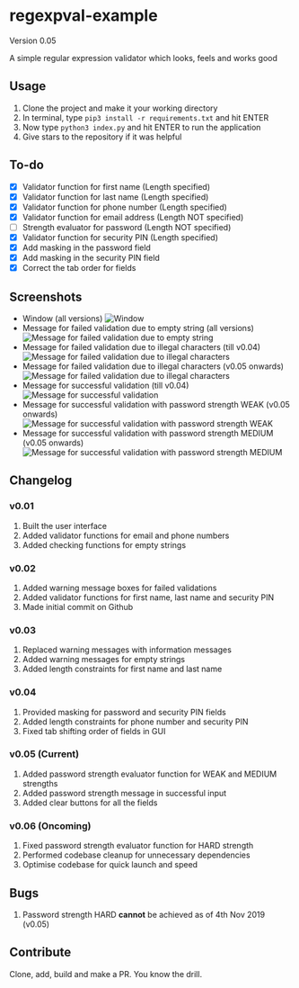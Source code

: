 # regexpval-example
Version 0.05

A simple regular expression validator which looks, feels and works good

## Usage
1. Clone the project and make it your working directory
2. In terminal, type ```pip3 install -r requirements.txt``` and hit ENTER
3. Now type ```python3 index.py``` and hit ENTER to run the application
4. Give stars to the repository if it was helpful

## To-do
- [X] Validator function for first name (Length specified)
- [X] Validator function for last name (Length specified)
- [X] Validator function for phone number (Length specified)
- [X] Validator function for email address (Length NOT specified)
- [ ] Strength evaluator for password (Length NOT specified)
- [X] Validator function for security PIN (Length specified)
- [X] Add masking in the password field
- [X] Add masking in the security PIN field
- [X] Correct the tab order for fields

## Screenshots
* Window (all versions)
![Window](regexpval-main.png)
* Message for failed validation due to empty string (all versions)
![Message for failed validation due to empty string](regexpval-emty.png)
* Message for failed validation due to illegal characters (till v0.04)
![Message for failed validation due to illegal characters](regexpval-fail.png)
* Message for failed validation due to illegal characters (v0.05 onwards)
![Message for failed validation due to illegal characters](regexpval-fail2.png)
* Message for successful validation (till v0.04)
![Message for successful validation](regexpval-succ.png)
* Message for successful validation with password strength WEAK (v0.05 onwards)
![Message for successful validation with password strength WEAK](regexpval-weak.png)
* Message for successful validation with password strength MEDIUM (v0.05 onwards)
![Message for successful validation with password strength MEDIUM](regexpval-mdum.png)


## Changelog
### v0.01
1. Built the user interface 
2. Added validator functions for email and phone numbers
3. Added checking functions for empty strings

### v0.02
1. Added warning message boxes for failed validations
2. Added validator functions for first name, last name and security PIN
3. Made initial commit on Github

### v0.03
1. Replaced warning messages with information messages
2. Added warning messages for empty strings
3. Added length constraints for first name and last name

### v0.04
1. Provided masking for password and security PIN fields
2. Added length constraints for phone number and security PIN
3. Fixed tab shifting order of fields in GUI

### v0.05 (Current)
1. Added password strength evaluator function for WEAK and MEDIUM strengths
2. Added password strength message in successful input
3. Added clear buttons for all the fields

### v0.06 (Oncoming)
1. Fixed password strength evaluator function for HARD strength
2. Performed codebase cleanup for unnecessary dependencies
3. Optimise codebase for quick launch and speed

## Bugs
1. Password strength HARD __cannot__ be achieved as of 4th Nov 2019 (v0.05)

## Contribute
Clone, add, build and make a PR. You know the drill.
